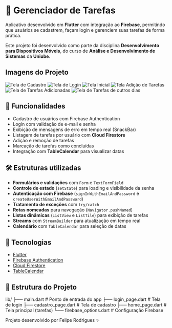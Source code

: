 # 📌 Gerenciador de Tarefas  

Aplicativo desenvolvido em **Flutter** com integração ao **Firebase**, permitindo que usuários se cadastrem, façam login e gerenciem suas tarefas de forma prática.  

Este projeto foi desenvolvido como parte da disciplina **Desenvolvimento para Dispositivos Móveis**, do curso de **Análise e Desenvolvimento de Sistemas** da **Uniube**.  

## Imagens do Projeto
![Tela de Cadastro](./cadastro.png)
![Tela de Login](./login.png)
![Tela Inicial](./inicio.png)
![Tela Adição de Tarefas](./adicao_tarefas.png)
![Tela de Tarefas Adicionadas](./adicionadas.png)
![Tela de Tarefas de outros dias](./tarefas_dias.png) 

## 📱 Funcionalidades  

- Cadastro de usuários com Firebase Authentication  
- Login com validação de e-mail e senha  
- Exibição de mensagens de erro em tempo real (SnackBar)  
- Listagem de tarefas por usuário com **Cloud Firestore**  
- Adição e remoção de tarefas  
- Marcação de tarefas como concluídas  
- Integração com **TableCalendar** para visualizar datas  

## 🛠️ Estruturas utilizadas  

- **Formulários e validações** com `Form` e `TextFormField`  
- **Controle de estado** (`setState`) para loading e visibilidade da senha  
- **Autenticação com Firebase** (`signInWithEmailAndPassword` e `createUserWithEmailAndPassword`)  
- **Tratamento de exceções** com `try/catch`  
- **Rotas nomeadas** para navegação (`Navigator.pushNamed`)  
- **Listas dinâmicas** (`ListView` e `ListTile`) para exibição de tarefas  
- **Streams** com `StreamBuilder` para atualização em tempo real  
- **Calendário** com `TableCalendar` para seleção de datas  

## 🚀 Tecnologias  

- [Flutter](https://flutter.dev/)  
- [Firebase Authentication](https://firebase.google.com/products/auth)  
- [Cloud Firestore](https://firebase.google.com/products/firestore)  
- [TableCalendar](https://pub.dev/packages/table_calendar)  

## 📂 Estrutura do Projeto 
lib/
├── main.dart # Ponto de entrada do app
├── login_page.dart # Tela de login
├── cadastro_page.dart # Tela de cadastro
├── home_page.dart # Tela principal (tarefas)
└── firebase_options.dart # Configuração Firebase

Projeto desenvolvido por Felipe Rodrigues ✨


